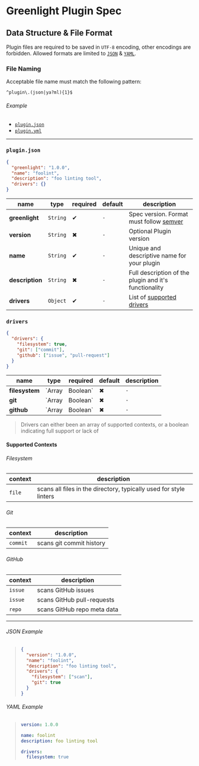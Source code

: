 # Greenlight Plugin Spec

## Data Structure & File Format

Plugin files are required to be saved in `UTF-8` encoding, other encodings are forbidden. Allowed formats are limited to [`JSON`][json] & [`YAML`][yaml].

### File Naming

Acceptable file name must match the following pattern:

```regex
^plugin\.(json|ya?ml){1}$
```

###### Example

- [`plugin.json`](#json-example)
- [`plugin.yml`](#yaml-example)

---

### `plugin.json`

```json
{
  "greenlight": "1.0.0",
  "name": "foolint",
  "description": "foo linting tool",
  "drivers": {}
}
```

name            | type     | required | default | description                                          
--------------- | -------- | -------- | ------- | -----------------------------------------------------
**greenlight**  | `String` | ✔        | `-`     | Spec version. Format must follow [semver][]          
**version**     | `String` | ✖        | `-`     | Optional Plugin version                              
**name**        | `String` | ✔        | `-`     | Unique and descriptive name for your plugin          
**description** | `String` | ✖        | `-`     | Full description of the plugin and it's functionality
**drivers**     | `Object` | ✔        | `-`     | List of [supported drivers](#drivers)                

### `drivers`

```json
{
  "drivers": {
    "filesystem": true,
    "git": ["commit"],
    "github": ["issue", "pull-request"]
  }
}
```

name           | type            | required | default | description                                      
-------------- | --------------- | -------- | ------- | -------------------------------------------------
**filesystem** | `Array|Boolean` | ✖        | `-`     | a [`filesystem`](#filesystem) type driver context
**git**        | `Array|Boolean` | ✖        | `-`     | a [`git`](#git) type driver context              
**github**     | `Array|Boolean` | ✖        | `-`     | a [`github`](#github) type driver context        

> Drivers can either been an array of supported contexts, or a boolean indicating full support or lack of

#### Supported Contexts

###### Filesystem

context | description                                                       
------- | ------------------------------------------------------------------
`file`  | scans all files in the directory, typically used for style linters

###### Git

context  | description             
-------- | ------------------------
`commit` | scans git commit history

###### GitHub

context | description                
------- | ---------------------------
`issue` | scans GitHub issues        
`issue` | scans GitHub pull-requests 
`repo`  | scans GitHub repo meta data

---

###### JSON Example

> ```json
> {
>   "version": "1.0.0",
>   "name": "foolint",
>   "description": "foo linting tool",
>   "drivers": {
>     "filesystem": ["scan"],
>     "git": true
>   }
> }
> ```

###### YAML Example

> ```yml
> version: 1.0.0
>
> name: foolint
> description: foo linting tool
>
> drivers:
>   filesystem: true
> ```

[json]: https://www.json.org/

[semver]: https://semver.org

[yaml]: http://www.yaml.org/
